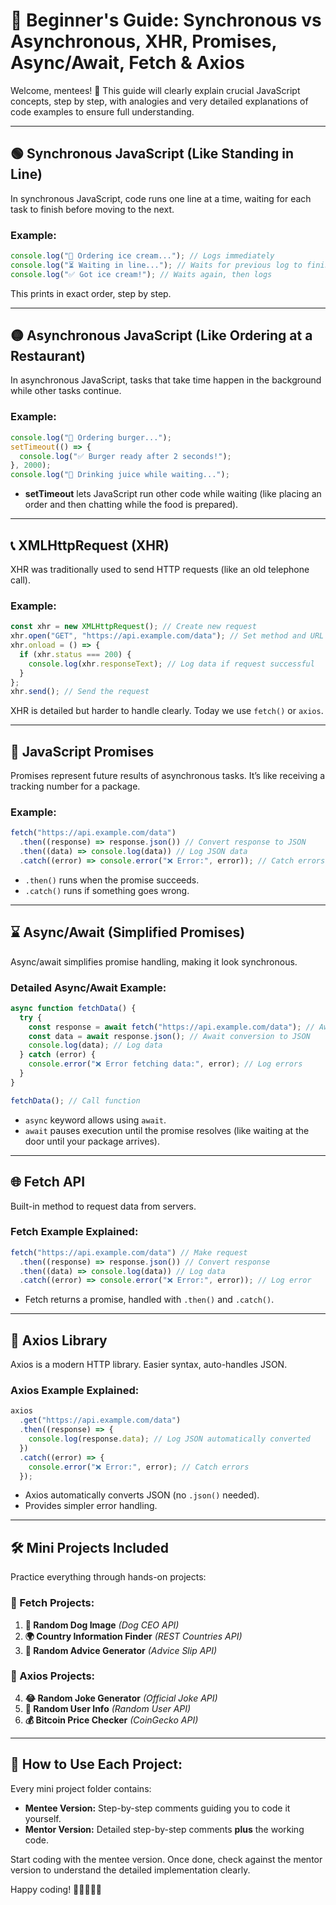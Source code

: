 # 🚀 Beginner's Guide: Synchronous vs Asynchronous, XHR, Promises, Async/Await, Fetch & Axios

Welcome, mentees! 🎉 This guide will clearly explain crucial JavaScript concepts, step by step, with analogies and very detailed explanations of code examples to ensure full understanding.

---

## 🟢 Synchronous JavaScript (Like Standing in Line)

In synchronous JavaScript, code runs one line at a time, waiting for each task to finish before moving to the next.

### Example:

```javascript
console.log("🍦 Ordering ice cream..."); // Logs immediately
console.log("⏳ Waiting in line..."); // Waits for previous log to finish
console.log("✅ Got ice cream!"); // Waits again, then logs
```

This prints in exact order, step by step.

---

## 🟡 Asynchronous JavaScript (Like Ordering at a Restaurant)

In asynchronous JavaScript, tasks that take time happen in the background while other tasks continue.

### Example:

```javascript
console.log("🍔 Ordering burger...");
setTimeout(() => {
  console.log("✅ Burger ready after 2 seconds!");
}, 2000);
console.log("🍹 Drinking juice while waiting...");
```

- **setTimeout** lets JavaScript run other code while waiting (like placing an order and then chatting while the food is prepared).

---

## 📞 XMLHttpRequest (XHR)

XHR was traditionally used to send HTTP requests (like an old telephone call).

### Example:

```javascript
const xhr = new XMLHttpRequest(); // Create new request
xhr.open("GET", "https://api.example.com/data"); // Set method and URL
xhr.onload = () => {
  if (xhr.status === 200) {
    console.log(xhr.responseText); // Log data if request successful
  }
};
xhr.send(); // Send the request
```

XHR is detailed but harder to handle clearly. Today we use `fetch()` or `axios`.

---

## 🎁 JavaScript Promises

Promises represent future results of asynchronous tasks. It’s like receiving a tracking number for a package.

### Example:

```javascript
fetch("https://api.example.com/data")
  .then((response) => response.json()) // Convert response to JSON
  .then((data) => console.log(data)) // Log JSON data
  .catch((error) => console.error("❌ Error:", error)); // Catch errors
```

- `.then()` runs when the promise succeeds.
- `.catch()` runs if something goes wrong.

---

## ⌛ Async/Await (Simplified Promises)

Async/await simplifies promise handling, making it look synchronous.

### Detailed Async/Await Example:

```javascript
async function fetchData() {
  try {
    const response = await fetch("https://api.example.com/data"); // Await request
    const data = await response.json(); // Await conversion to JSON
    console.log(data); // Log data
  } catch (error) {
    console.error("❌ Error fetching data:", error); // Log errors
  }
}

fetchData(); // Call function
```

- `async` keyword allows using `await`.
- `await` pauses execution until the promise resolves (like waiting at the door until your package arrives).

---

## 🌐 Fetch API

Built-in method to request data from servers.

### Fetch Example Explained:

```javascript
fetch("https://api.example.com/data") // Make request
  .then((response) => response.json()) // Convert response
  .then((data) => console.log(data)) // Log data
  .catch((error) => console.error("❌ Error:", error)); // Log error
```

- Fetch returns a promise, handled with `.then()` and `.catch()`.

---

## 🚀 Axios Library

Axios is a modern HTTP library. Easier syntax, auto-handles JSON.

### Axios Example Explained:

```javascript
axios
  .get("https://api.example.com/data")
  .then((response) => {
    console.log(response.data); // Log JSON automatically converted
  })
  .catch((error) => {
    console.error("❌ Error:", error); // Catch errors
  });
```

- Axios automatically converts JSON (no `.json()` needed).
- Provides simpler error handling.

---

## 🛠️ Mini Projects Included

Practice everything through hands-on projects:

### 📌 Fetch Projects:

1. **🐶 Random Dog Image** _(Dog CEO API)_
2. **🌍 Country Information Finder** _(REST Countries API)_
3. **📝 Random Advice Generator** _(Advice Slip API)_

### 📌 Axios Projects:

4. **😂 Random Joke Generator** _(Official Joke API)_
5. **👤 Random User Info** _(Random User API)_
6. **💰 Bitcoin Price Checker** _(CoinGecko API)_

---

## 📌 How to Use Each Project:

Every mini project folder contains:

- **Mentee Version:** Step-by-step comments guiding you to code it yourself.
- **Mentor Version:** Detailed step-by-step comments **plus** the working code.

Start coding with the mentee version. Once done, check against the mentor version to understand the detailed implementation clearly.

Happy coding! 🚀👩‍💻👨‍💻
